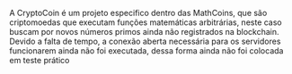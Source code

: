 A CryptoCoin é um projeto especifico dentro das MathCoins, que são criptomoedas que executam funções matemáticas arbitrárias, neste caso buscam por novos números primos ainda não registrados na blockchain. Devido a falta de tempo, a conexão aberta necessária para os servidores funcionarem ainda não foi executada, dessa forma ainda não foi colocada em teste prático
